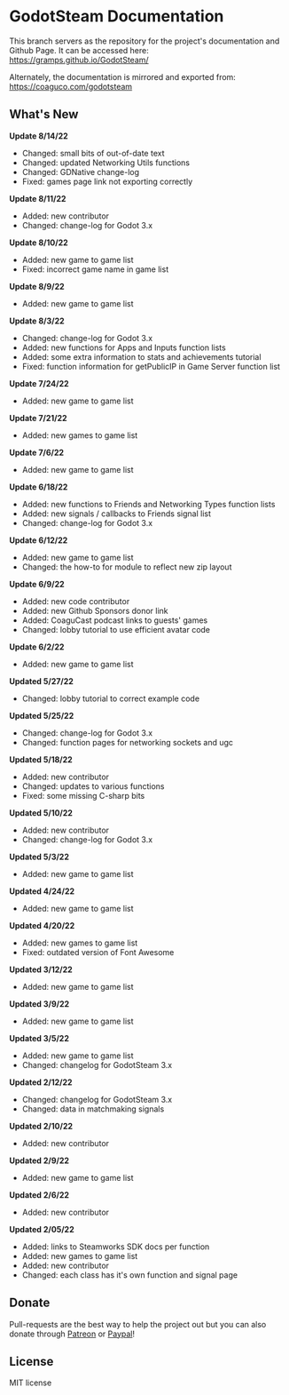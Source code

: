# GodotSteam Documentation

This branch servers as the repository for the project's documentation and Github Page. It can be accessed here: https://gramps.github.io/GodotSteam/

Alternately, the documentation is mirrored and exported from: https://coaguco.com/godotsteam

What's New
-------------
**Update 8/14/22**
- Changed: small bits of out-of-date text
- Changed: updated Networking Utils functions
- Changed: GDNative change-log
- Fixed: games page link not exporting correctly

**Update 8/11/22**
- Added: new contributor
- Changed: change-log for Godot 3.x

**Update 8/10/22**
- Added: new game to game list
- Fixed: incorrect game name in game list

**Update 8/9/22**
- Added: new game to game list

**Update 8/3/22**
- Changed: change-log for Godot 3.x
- Added: new functions for Apps and Inputs function lists
- Added: some extra information to stats and achievements tutorial
- Fixed: function information for getPublicIP in Game Server function list

**Update 7/24/22**
- Added: new game to game list

**Update 7/21/22**
- Added: new games to game list

**Update 7/6/22**
- Added: new game to game list

**Update 6/18/22**
- Added: new functions to Friends and Networking Types function lists
- Added: new signals / callbacks to Friends signal list
- Changed: change-log for Godot 3.x

**Update 6/12/22**
- Added: new game to game list
- Changed: the how-to for module to reflect new zip layout

**Update 6/9/22**
- Added: new code contributor
- Added: new Github Sponsors donor link
- Added: CoaguCast podcast links to guests' games
- Changed: lobby tutorial to use efficient avatar code

**Update 6/2/22**
- Added: new game to game list

**Updated 5/27/22**
- Changed: lobby tutorial to correct example code

**Updated 5/25/22**
- Changed: change-log for Godot 3.x
- Changed: function pages for networking sockets and ugc

**Updated 5/18/22**
- Added: new contributor
- Changed: updates to various functions
- Fixed: some missing C-sharp bits

**Updated 5/10/22**
- Added: new contributor
- Changed: change-log for Godot 3.x

**Updated 5/3/22**
- Added: new game to game list

**Updated 4/24/22**
- Added: new game to game list

**Updated 4/20/22**
- Added: new games to game list
- Fixed: outdated version of Font Awesome

**Updated 3/12/22**
- Added: new game to game list

**Updated 3/9/22**
- Added: new game to game list

**Updated 3/5/22**
- Added: new game to game list
- Changed: changelog for GodotSteam 3.x

**Updated 2/12/22**
- Changed: changelog for GodotSteam 3.x
- Changed: data in matchmaking signals

**Updated 2/10/22**
- Added: new contributor

**Updated 2/9/22**
- Added: new game to game list

**Updated 2/6/22**
- Added: new contributor

**Updated 2/05/22**
- Added: links to Steamworks SDK docs per function
- Added: new games to game list
- Added: new contributor
- Changed: each class has it's own function and signal page


Donate
-------------
Pull-requests are the best way to help the project out but you can also donate through [Patreon](https://patreon.com/coaguco) or [Paypal](https://www.paypal.me/sithlordkyle)!

License
-------------
MIT license
